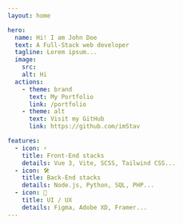 ```yaml
---
layout: home

hero:
  name: Hi! I am John Doe
  text: A Full-Stack web developer
  tagline: Lorem ipsum...
  image:
    src: 
    alt: Hi
  actions:
    - theme: brand
      text: My Portfolio
      link: /portfolio
    - theme: alt
      text: Visit my GitHub
      link: https://github.com/imStav

features:
  - icon: ⚡️
    title: Front-End stacks
    details: Vue 3, Vite, SCSS, Tailwind CSS...
  - icon: 🛠️
    title: Back-End stacks
    details: Node.js, Python, SQL, PHP...
  - icon: 🎨
    title: UI / UX
    details: Figma, Adobe XD, Framer...
---
```

